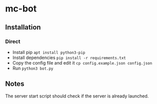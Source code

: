 # mc-bot

## Installation

### Direct

* Install pip `apt install python3-pip`
* Install dependencies `pip install -r requirements.txt`
* Copy the config file and edit it `cp config.example.json config.json`
* Run `python3 bot.py`

## Notes

The server start script should check if the server is already launched.
